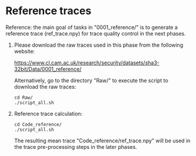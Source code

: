 # Reference traces

Reference: the main goal of tasks in "0001_reference/" is to generate a reference trace (ref_trace.npy) for trace quality control in the next phases.

1. Please download the raw traces used in this phase from the following website:

	https://www.cl.cam.ac.uk/research/security/datasets/sha3-32bit/Data/0001_reference/

   Alternatively, go to the directory "Raw/" to execute the script to download the raw traces:

	`cd Raw/`  
	`./script_all.sh`  

2. Reference trace calculation:

	`cd Code_reference/`  
	`./script_all.sh`  

   The resulting mean trace "Code_reference/ref_trace.npy" will be used in the trace pre-processing steps in the later phases.


